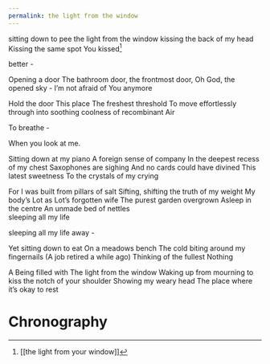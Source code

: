 ```yaml
---
permalink: the light from the window
---
```

sitting down to pee 
the light from the window 
kissing the back of my head 
Kissing the same spot 
You kissed[^l] 

better -

Opening a door 
The bathroom door, the frontmost door, 
Oh God, the opened sky - 
I’m not afraid of You anymore

Hold 
the door
This place 
The freshest threshold
To move
effortlessly through
into soothing coolness 
of recombinant Air

To breathe - 

When you look at me.

Sitting down at my piano
A foreign sense of company 
In the deepest recess of my chest 
Saxophones are sighing
And no cards could have divined 
This latest sweetness 
To the crystals of my crying 

For I was built from pillars of salt 
Sifting, shifting the truth of my weight 
My body’s Lot 
as Lot’s forgotten wife 
The purest garden overgrown
Asleep in the centre 
An unmade bed of nettles  
sleeping all my life 

sleeping all my life away -

Yet sitting down to eat 
On a meadows bench 
The cold biting around my fingernails
(A job retired a while ago) 
Thinking of the fullest Nothing 

A Being 
filled with
The light from the window 
Waking up from mourning
to kiss the notch of your shoulder 
Showing my weary head 
The place 
where it’s okay
to rest
# Chronography

[^l]: [[the light from your window]]